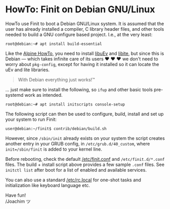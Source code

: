 HowTo: Finit on Debian GNU/Linux
================================

HowTo use Finit to boot a Debian GNU/Linux system.  It is assumed that
the user has already installed a compiler, C library header files, and
other tools needed to build a GNU configure based project.  I.e., at
the very least:

    root@debian:~# apt install build-essential

Like the [Alpine HowTo](../alpine/), you need to install [libuEv][] and
[libite][], but since this is Debian — which takes infinite care of its
users ♥ ♥ ♥ we don't need to worry about `pkg-config`, except for having
it installed so it can locate the uEv and lite libraries.

> With Debian everything just works!™

... just make sure to install the following, so `ifup` and other basic
tools pre-systemd work as intended.

    root@debian:~# apt install initscripts console-setup

The following script can then be used to configure, build, install and
set up your system to run Finit:

    user@debian:~/finit$ contrib/debian/build.sh

However, since `/sbin/init` already exists on your system the script
creates another entry in your GRUB config, in `/etc/grub.d/40_custom`,
where `init=/sbin/finit` is added to your kernel line.

Before rebooting, check the default [/etc/finit.conf](finit.conf) and
`/etc/finit.d/*.conf` files.  The build + install script above provides
a few sample `.conf` files. See `initctl list` after boot for a list of
enabled and available services.

You can also use a standard [/etc/rc.local](rc.local) for one-shot tasks
and initialization like keyboard language etc.

Have fun!  
 /Joachim ツ

[libuEv]: https://github.com/troglobit/libuev
[libite]: https://github.com/troglobit/libite
